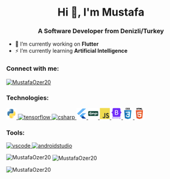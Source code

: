 <h1 align="center">Hi 👋, I'm Mustafa</h1>
<h3 align="center">A Software Developer from Denizli/Turkey</h3>



- 🔭 I’m currently working on **Flutter**
- ⚡ I’m currently learning **Artificial Intelligence** 



<h3 align="left">Connect with me:</h3>
<p align="left">
<a href="https://www.linkedin.com/in/mustafa-%C3%B6zer-74b2b0200/" target="blank"><img align="center" src="https://velanovascular.com/wp-content/uploads/2020/06/LinkedIn.png" alt="MustafaOzer20" height="30" width="30" /></a>
</p>

<h3 align="left">Technologies:</h3>
<p align="left"> 
<a href="https://www.python.org" target="_blank"> <img src="https://raw.githubusercontent.com/devicons/devicon/master/icons/python/python-original.svg" alt="python" width="27" height="30"/> 
 <a href="https://www.tensorflow.org" target="_blank"> <img src="https://upload.wikimedia.org/wikipedia/commons/2/2d/Tensorflow_logo.svg" alt="tensorflow" width="27" height="30"/>
 <a href="https://docs.microsoft.com/en-us/dotnet/csharp/" target="_blank"> <img src="https://seeklogo.com/images/C/c-sharp-c-logo-02F17714BA-seeklogo.com.png" alt="csharp" width="27" height="30"/> </a>
  <a href="https://flutter.dev/" target="_blank"> <img src="https://github.com/dnfield/flutter_svg/blob/master/example/assets/flutter_logo.svg" alt="flutter" width="27" height="30"/>
 <a href="https://docs.djangoproject.com/en/3.1/" target="_blank"> <img src="https://raw.githubusercontent.com/devicons/devicon/master/icons/django/django-original.svg" alt="django" width="27" height="30"/>
 <a href="https://www.javascript.com/" target="_blank"> <img src="https://raw.githubusercontent.com/devicons/devicon/master/icons/javascript/javascript-original.svg" alt="javascript" width="27" height="30"/>
<a href="https://getbootstrap.com" target="_blank"> <img src="https://raw.githubusercontent.com/devicons/devicon/master/icons/bootstrap/bootstrap-plain-wordmark.svg" alt="bootstrap" width="27" height="30"/> </a> <a href="https://www.w3schools.com/css/" target="_blank"> <img src="https://raw.githubusercontent.com/devicons/devicon/master/icons/css3/css3-original-wordmark.svg" alt="css3" width="27" height="30"/> </a>
<a href="https://www.w3schools.com/html/" target="_blank"> <img src="https://raw.githubusercontent.com/devicons/devicon/master/icons/html5/html5-original-wordmark.svg" alt="html5" width="27" height="30"/> </a>
  
<h3 align="left">Tools:</h3>
<a href="https://code.visualstudio.com/" target="_blank"> <img src="https://upload.wikimedia.org/wikipedia/commons/thumb/9/9a/Visual_Studio_Code_1.35_icon.svg/1024px-Visual_Studio_Code_1.35_icon.svg.png" alt="vscode" width="30" height="30"/> </a>
<a href="https://developer.android.com/studio?hl=ru" target="_blank"> <img src="https://blog.dicoding.com/wp-content/uploads/2019/04/androidlogo.png" alt="androidstudio" width="70" height="45"/> </a>
</p>

<p><img align="left" src="https://github-readme-stats.vercel.app/api/top-langs?username=MustafaOzer20&show_icons=true&theme=radical&locale=en&layout=compact" alt="MustafaOzer20" /></p>

<p>&nbsp;<img align="center" src="https://github-readme-stats.vercel.app/api?username=MustafaOzer20&show_icons=true&theme=radical&locale=en&count_private=true&hide=issues" alt="MustafaOzer20" width="50%" /></p>

<div>
<p align="left"> <img src="https://komarev.com/ghpvc/?username=MustafaOzer20" alt="MustafaOzer20" /> </p>
 </div>
